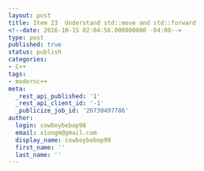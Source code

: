 ```yaml
---
layout: post
title: Item 23  Understand std::move and std::forward
<!--date: 2016-10-15 02:04:56.000000000 -04:00-->
type: post
published: true
status: publish
categories:
- C++
tags:
- modernc++
meta:
  _rest_api_published: '1'
  _rest_api_client_id: '-1'
  _publicize_job_id: '26730497786'
author:
  login: cowboybebop98
  email: xiongm@gmail.com
  display_name: cowboybebop98
  first_name: ''
  last_name: ''
---
```



